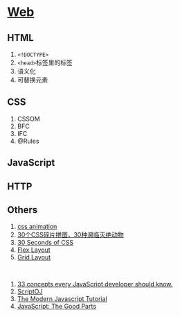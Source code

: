 # [Web](https://threegeese.github.io/WEB/)

## HTML

1. ```<!DOCTYPE>```
2. ```<head>```标签里的标签
3. 语义化
4. 可替换元素


## CSS

1. CSSOM
2. BFC
3. IFC
4. @Rules


## JavaScript



## HTTP





## Others

1. [css animation](https://cssanimation.rocks/css-animation-101/)
2. [30个CSS碎片拼图，30种濒临灭绝动物](http://www.webhek.com/misc-res/species-in-pieces/#)
3. [30 Seconds of CSS](https://30-seconds.github.io/30-seconds-of-css/)
4. [Flex Layout](http://flexbox.malven.co/)
5. [Grid Layout](http://grid.malven.co/)
<br>

1. [33 concepts every JavaScript developer should know.](https://github.com/leonardomso/33-js-concepts)
2. [ScriptOJ](http://scriptoj.mangojuice.top/)
3. [The Modern Javascript Tutorial](https://javascript.info/)
4. [JavaScript: The Good Parts](http://crockford.com/javascript/)

